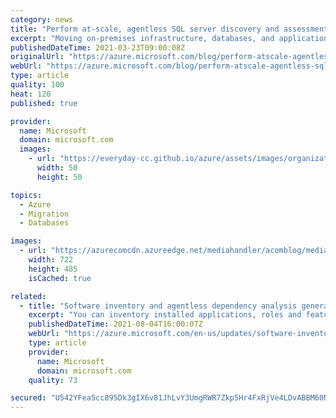 ```yaml
---
category: news
title: "Perform at-scale, agentless SQL server discovery and assessment with Azure Migrate"
excerpt: "Moving on-premises infrastructure, databases, and applications to Azure is key to the success of your cloud migration and modernization journey, and we are committed to simplifying that process. With…"
publishedDateTime: 2021-03-23T09:00:08Z
originalUrl: "https://azure.microsoft.com/blog/perform-atscale-agentless-sql-server-discovery-and-assessment-with-azure-migrate/"
webUrl: "https://azure.microsoft.com/blog/perform-atscale-agentless-sql-server-discovery-and-assessment-with-azure-migrate/"
type: article
quality: 100
heat: 120
published: true

provider:
  name: Microsoft
  domain: microsoft.com
  images:
    - url: "https://everyday-cc.github.io/azure/assets/images/organizations/microsoft.com-50x50.jpg"
      width: 50
      height: 50

topics:
  - Azure
  - Migration
  - Databases

images:
  - url: "https://azurecomcdn.azureedge.net/mediahandler/acomblog/media/Default/blog/70ac4a13-f03e-4666-90cd-ce8b4ed508d0.jpg"
    width: 722
    height: 485
    isCached: true

related:
  - title: "Software inventory and agentless dependency analysis generally available with Azure Migrate "
    excerpt: "You can inventory installed applications, roles and features and perform dependency analysis on discovered Windows & Linux servers without installing any agents. "
    publishedDateTime: 2021-08-04T16:00:07Z
    webUrl: "https://azure.microsoft.com/en-us/updates/software-inventory-and-agentless-dependency-analysis-generally-available-with-azure-migrate/"
    type: article
    provider:
      name: Microsoft
      domain: microsoft.com
    quality: 73

secured: "U542YFeaScc895Dk3gIX6v81JhLvY3UmgRWR7Zkp5Hr4FxRjVe4LDvABBM60NRtCLwXXPkLGuR/yo9RM1oZtX00qVCH6uFNuuhCZuS7gZAqNiCxc/2CZlVTz+7Mmsce2tE7dABEXM18Zek2XiBKO3df8xrhq1GhxiCoiw8Z1TUoRjPGIbHfnw3hOSFrrDKAGIfatWIRZGio6eP14lDe1lFWAk4FwaTjHSMt4M4Rg87Zms7qpAfopQZ22g8OQSAf/c3/C4zg62/4UCcNYHdy9Zk7Zif1n5d60I9Ml5/w04Y+VFrJR4PQgCIbuBnhzsf/tEvckwlWhnm2/gcRLU8OjutKWvrvjukuXLYiCdFaVBWE=;jH6SmJhqVaXxVVqkxsVorA=="
---
```



